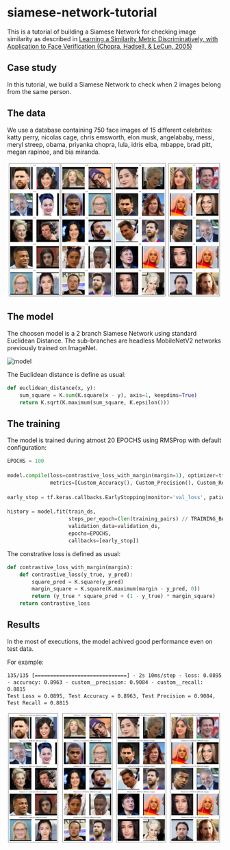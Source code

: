 # siamese-network-tutorial

This is a tutorial of building a Siamese Network for checking image similarity as described in [Learning a Similarity Metric Discriminatively, with Application to Face Verification (Chopra, Hadsell, & LeCun, 2005)](https://ieeexplore.ieee.org/document/1467314)

## Case study

In this tutorial, we build a Siamese Network to check when 2 images belong from the same person.

## The data

We use a database containing 750 face images of 15 different celebrites: katty perry, nicolas cage, chris emsworth, elon musk, angelababy, messi, meryl streep, obama, priyanka chopra, lula, idris elba, mbappe, brad pitt, megan rapinoe, and bia miranda.

![test data](https://github.com/doleron/siamese-network-tutorial/raw/main/test_data.png)

## The model

The choosen model is a 2 branch Siamese Network using standard Euclidean Distance. The sub-branches are headless MobileNetV2 networks previously trained on ImageNet.

![model](https://raw.githubusercontent.com/doleron/siamese-network-tutorial/raw/main/model.png)

The Euclidean distance is define as usual:

```python
def euclidean_distance(x, y):
    sum_square = K.sum(K.square(x - y), axis=1, keepdims=True)
    return K.sqrt(K.maximum(sum_square, K.epsilon()))
```

## The training

The model is trained during atmost 20 EPOCHS using RMSProp with default configuration:

```python
EPOCHS = 100

model.compile(loss=contrastive_loss_with_margin(margin=1), optimizer=tf.keras.optimizers.RMSprop(),
              metrics=[Custom_Accuracy(), Custom_Precision(), Custom_Recall()])

early_stop = tf.keras.callbacks.EarlyStopping(monitor='val_loss', patience = 20, restore_best_weights = True, start_from_epoch = 10)

history = model.fit(train_ds, 
                    steps_per_epoch=(len(training_pairs) // TRAINING_BATCH_SIZE),
                    validation_data=validation_ds,
                    epochs=EPOCHS, 
                    callbacks=[early_stop])
```

The constrative loss is defined as usual:

```python
def contrastive_loss_with_margin(margin):
    def contrastive_loss(y_true, y_pred):
        square_pred = K.square(y_pred)
        margin_square = K.square(K.maximum(margin - y_pred, 0))
        return (y_true * square_pred + (1 - y_true) * margin_square)
    return contrastive_loss
```
## Results

In the most of executions, the model achived good performance even on test data.

For example:

```
135/135 [==============================] - 2s 10ms/step - loss: 0.0895 - accuracy: 0.8963 - custom__precision: 0.9084 - custom__recall: 0.8815
Test Loss = 0.0895, Test Accuracy = 0.8963, Test Precision = 0.9084, Test Recall = 0.8815
```

![test data](https://github.com/doleron/siamese-network-tutorial/raw/main/test_results.png)
